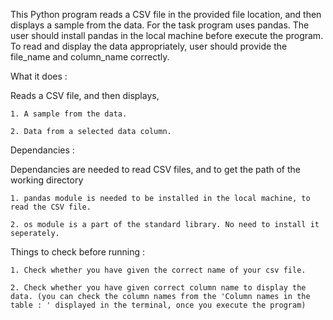 This Python program reads a CSV file in the provided file location, and then displays a sample from the data.
For the task program uses pandas. 
The user should install pandas in the local machine before execute the program.
To read and display the data appropriately, user should provide the file_name and column_name correctly. 

What it does :

Reads a CSV file, and then displays, 

    1. A sample from the data.

    2. Data from a selected data column.

Dependancies :

Dependancies are needed to read CSV files, and to get the path of the working directory

    1. pandas module is needed to be installed in the local machine, to read the CSV file.

    2. os module is a part of the standard library. No need to install it seperately. 

Things to check before running :

    1. Check whether you have given the correct name of your csv file.

    2. Check whether you have given correct column name to display the data. (you can check the column names from the 'Column names in the table : ' displayed in the terminal, once you execute the program)